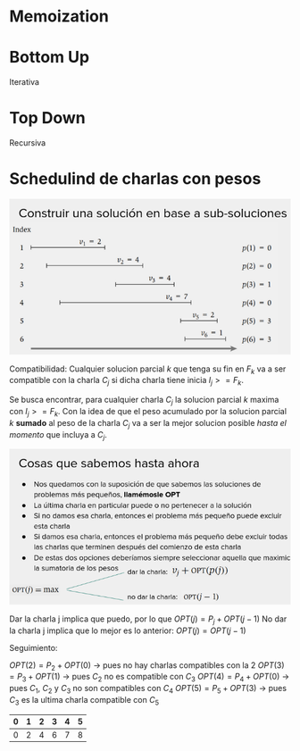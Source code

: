 # Memoization

# Bottom Up

Iterativa

# Top Down

Recursiva

# Schedulind de charlas con pesos

![img.png](img.png)

Compatibilidad: Cualquier solucion parcial $k$ que tenga su fin en $F_k$ va a ser compatible con la charla $C_j$ si
dicha charla tiene inicia $I_j >= F_k$.

Se busca encontrar, para cualquier charla $C_j$ la solucion parcial $k$ maxima con $I_j >= F_k$. Con la idea de que el
peso acumulado por la solucion parcial $k$ **sumado** al peso de la charla $C_j$ va a ser la mejor solucion posible
_hasta el momento_ que incluya a $C_j$.

![img_1.png](img_1.png)

Dar la charla j implica que puedo, por lo que $OPT(j) = P_j + OPT(j-1)$
No dar la charla j implica que lo mejor es lo anterior: $OPT(j) = OPT(j-1)$


Seguimiento:

$OPT(2) = P_2 + OPT(0)$ -> pues no hay charlas compatibles con la 2
$OPT(3) = P_3 + OPT(1)$ -> pues $C_2$ no es compatible con $C_3$
$OPT(4) = P_4 + OPT(0)$ -> pues $C_1$, $C_2$ y $C_3$ no son compatibles con $C_4$
$OPT(5) = P_5 + OPT(3)$ -> pues $C_3$ es la ultima charla compatible con $C_5$

|0| 1 | 2 | 3 | 4 | 5 |
|-|---|---|---|---|---|
|0| 2 | 4 | 6 | 7 | 8 |

